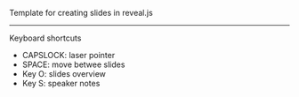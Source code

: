 Template for creating slides in reveal.js

---

Keyboard shortcuts
- CAPSLOCK: laser pointer
- SPACE: move betwee slides
- Key O: slides overview
- Key S: speaker notes
